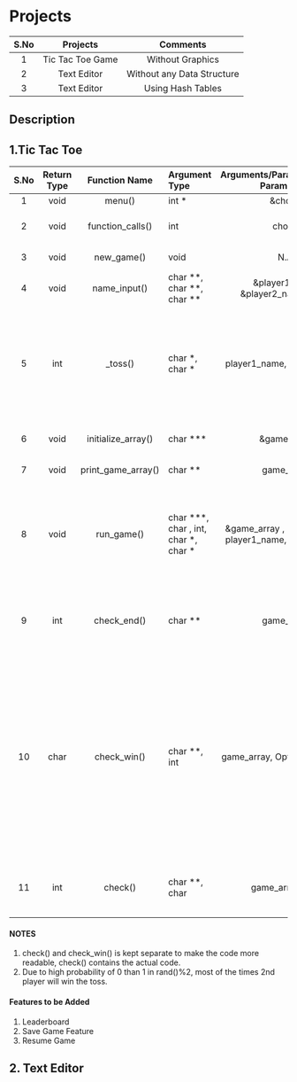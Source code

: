# Projects
|S.No|Projects|Comments|
|:--:|:------:|:------:|
|1|Tic Tac Toe Game|Without Graphics|
|2|Text Editor|Without any Data Structure|
|3|Text Editor|Using Hash Tables|

## Description ##
## 1.Tic Tac Toe ##
<!--============================================ TABLE ====================================================-->
|S.No|Return Type|Function Name|Argument Type|Arguments/Parameters(Actual Parameters)|Purpose|
|:--:|:---------:|:-----------:|:------------|:-------------------------------------:|-----|
| 1  |   void    |   menu()    |    int \*   |     &choice        |To Print Menu.|
| 2  |   void    |function_calls()| int      |      choice        |To Handle Different Function Calls.|
| 3  |   void    |  new_game() |    void     |       N.A.         |To Start A New Game.|
| 4  |   void    |  name_input()|  char \*\*, char \*\*, char \*\* | &player1\_name, &player2\_name, &sym | To take input player names and symbol. |
| 5  |   int     |  \_toss()   | char \*, char \* | player1_name, player2_name | This functions generates a random number based on which head/tails is determined and prints which player has won the toss. |
| 6 |    void  | initialize_array() | char \*\*\* | &game_array  | This initialises the array with underscores(\_).|
| 7 |    void  | print_game_array() | char \*\*  | game_array   | This prints the game array. |
| 8 |    void  |   run_game()      | char \*\*\*, char , int, char \*, char \* | &game_array , \*sym, chance, player1_name, player2_name|This function lets the player decide on which positon to play their next move on and inserts it into the game array.|
| 9|     int   |   check_end()     |  char \*\* | game_array | This function check if the game array is full or not to detect a draw situation. |
| 10|    char  |   check_win()     |  char \*\*, int | game_array, Option(A Number)| This function checks for a win situtation</br>check() functions contains the actual code to check for a win situation.</br>Options are:-</br>1. 1 to trigger to check who has won, and</br>2. Any other number to check if there is a win situation|
| 11|    int   |   check()         | char \*\*, char | game_array, sym | This function contains the actual code to check for a win situation. |
<!--============================================ TABLE END ====================================================-->
#### NOTES ####
1. check() and check_win() is kept separate to make the code more readable, check() contains the actual code.
2. Due to high probability of 0 than 1 in rand()%2, most of the times 2nd player will win the toss.
#### Features to be Added ####
1. Leaderboard
2. Save Game Feature
3. Resume Game
## 2. Text Editor ##
